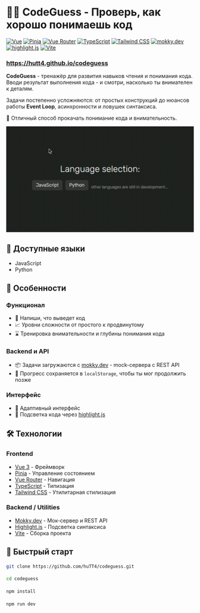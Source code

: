 # 🧑‍💻 CodeGuess - Проверь, как хорошо понимаешь код

[![Vue](https://img.shields.io/badge/Vue-555555?logo=vue.js)](https://vuejs.org/)
[![Pinia](https://img.shields.io/badge/Pinia-555555?logo=vue.js)](https://pinia.vuejs.org/)
[![Vue Router](https://img.shields.io/badge/Vue_Router-555555?logo=vue.js)](https://router.vuejs.org/)
[![TypeScript](https://img.shields.io/badge/TypeScript-555555?logo=typescript)](https://www.typescriptlang.org/)
[![Tailwind CSS](https://img.shields.io/badge/Tailwind_CSS-555555?logo=tailwindcss)](https://tailwindcss.com/)
[![mokky.dev](https://img.shields.io/badge/Mokky.dev-555555?logo=json)](https://mokky.dev/)
[![highlight.js](https://img.shields.io/badge/Highlight.js-555555?logo=javascript)](https://highlightjs.org/)
[![Vite](https://img.shields.io/badge/Vite-555555?logo=vite)](https://vitejs.dev/)

### https://hutt4.github.io/codeguess

**CodeGuess** - тренажёр для развития навыков чтения и понимания кода.
Вводи результат выполнения кода - и смотри, насколько ты внимателен к деталям.

Задачи постепенно усложняются: от простых конструкций до нюансов работы **Event Loop**, асинхронности и ловушек синтаксиса.

🧠 Отличный способ прокачать понимание кода и внимательность.

![Интерфейс](overview/overview.gif)

## 🧬 Доступные языки

- JavaScript
- Python

## 🌟 Особенности

### Функционал

- 🎯 Напиши, что выведет код
- 📈 Уровни сложности от простого к продвинутому
- ⌛ Тренировка внимательности и глубины понимания кода

### Backend и API

- 📦 Задачи загружаются с [mokky.dev](https://mokky.dev) - mock-сервера с REST API
- 💾 Прогресс сохраняется в `localStorage`, чтобы ты мог продолжить позже

### Интерфейс

- 📲 Адаптивный интерфейс
- 🎨 Подсветка кода через [highlight.js](https://highlightjs.org/)

## 🛠 Технологии

### Frontend

- [Vue 3](https://vuejs.org/) - Фреймворк
- [Pinia](https://pinia.vuejs.org/) - Управление состоянием
- [Vue Router](https://router.vuejs.org/) - Навигация
- [TypeScript](https://www.typescriptlang.org/) - Типизация
- [Tailwind CSS](https://tailwindcss.com/) - Утилитарная стилизация

### Backend / Utilities

- [Mokky.dev](https://mokky.dev/) - Мок-сервер и REST API
- [Highlight.js](https://highlightjs.org/) - Подсветка синтаксиса
- [Vite](https://vitejs.dev/) - Сборка проекта

## 🚀 Быстрый старт

```bash
git clone https://github.com/huTT4/codeguess.git

cd codeguess

npm install

npm run dev
```
